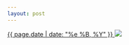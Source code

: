 ```yaml
---
layout: post
---
```


<p>
  <a href="/446">
    <time>{{ page.date | date: "%e %B, %Y" }}</time>
  </a>
  <a href="/446"><img src="{{ site.assets_url }}/446.jpg"/></a>
</p>

